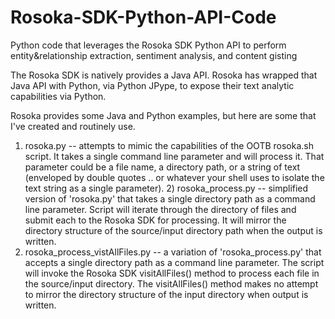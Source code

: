 # Rosoka-SDK-Python-API-Code
Python code that leverages the Rosoka SDK Python API to perform entity&amp;relationship extraction, sentiment analysis, and content gisting

The Rosoka SDK is natively provides a Java API. Rosoka has wrapped that Java API with Python, via Python JPype, to expose their text analytic capabilities via Python. 

Rosoka provides some Java and Python examples, but here are some that I've created and routinely use. 

1) rosoka.py -- attempts to mimic the capabilities of the OOTB rosoka.sh script. It takes a single command line parameter and will process it. That parameter could be a file name, a directory path, or a string of text (enveloped by double quotes .. or whatever your shell uses to isolate the text string as a single parameter). 2) rosoka_process.py -- simplified version of 'rosoka.py' that takes a single directory path as a command line parameter. Script will iterate through the directory of files and submit each to the Rosoka SDK for processing. It will mirror the directory structure of the source/input directory path when the output is written. 
3) rosoka_process_vistAllFiles.py -- a variation of 'rosoka_process.py' that accepts a single directory path as a command line parameter. The script will invoke the Rosoka SDK visitAllFiles() method to process each file in the source/input directory. The visitAllFiles() method makes no attempt to mirror the directory structure of the input directory when output is written. 

